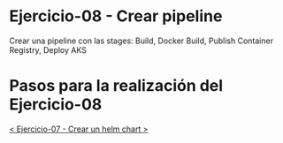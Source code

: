 # Ejercicio-08 - Crear pipeline

Crear una pipeline con las stages: Build, Docker Build, Publish Container Registry, Deploy AKS

# Pasos para la realización del Ejercicio-08



[< Ejercicio-07 - Crear un helm chart >](../Ejercicio-07/)

